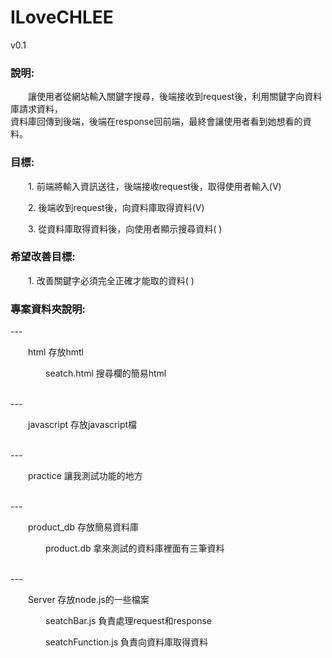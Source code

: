 # ILoveCHLEE

v0.1

<h3>說明:</h3>  
<p>&emsp;&emsp;讓使用者從網站輸入關鍵字搜尋，後端接收到request後，利用關鍵字向資料庫請求資料，<br>資料庫回傳到後端，後端在response回前端，最終會讓使用者看到她想看的資料。<p>
      
<h3>目標:</h3>  
<p>&emsp;&emsp;1. 前端將輸入資訊送往，後端接收request後，取得使用者輸入(V)<p>
<p>&emsp;&emsp;2. 後端收到request後，向資料庫取得資料(V)<p>
<p>&emsp;&emsp;3. 從資料庫取得資料後，向使用者顯示搜尋資料( )<p>
  
<h3>希望改善目標:</h3>  
<p>&emsp;&emsp;1. 改善關鍵字必須完全正確才能取的資料( )<p>

<h3>專案資料夾說明:</h3>
---
<p>&emsp;&emsp;html 存放hmtl</p>
<p>&emsp;&emsp;&emsp;&emsp;seatch.html 搜尋欄的簡易html</p>
<br>
---
<p>&emsp;&emsp;javascript 存放javascript檔</p>
<br>
---
<p>&emsp;&emsp;practice 讓我測試功能的地方</p>
<br>
---
<p>&emsp;&emsp;product_db 存放簡易資料庫</p>
<p>&emsp;&emsp;&emsp;&emsp;product.db 拿來測試的資料庫裡面有三筆資料</p>
<br>
---
<p>&emsp;&emsp;Server 存放node.js的一些檔案</p>
<p>&emsp;&emsp;&emsp;&emsp;seatchBar.js 負責處理request和response</p>
<p>&emsp;&emsp;&emsp;&emsp;seatchFunction.js 負責向資料庫取得資料</p>
